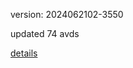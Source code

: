 version: 2024062102-3550

updated 74 avds

[details](https://github.com/0x74f917491bfa7ebfa379/ali_avd_db/blob/master/change_log/2024/06/21/02/3550.txt)